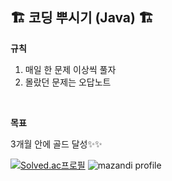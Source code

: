 ## 🏗️ 코딩 뿌시기 (Java) 🏗️

**규칙**
1. 매일 한 문제 이상씩 풀자
2. 몰랐던 문제는 오답노트

<br>

**목표**  

3개월 안에 골드 달성✨✨

[![Solved.ac프로필](http://mazassumnida.wtf/api/v2/generate_badge?boj=kayo)](https://solved.ac/kayo)
![mazandi profile](http://mazandi.herokuapp.com/api?handle=kayo&theme=dark)
